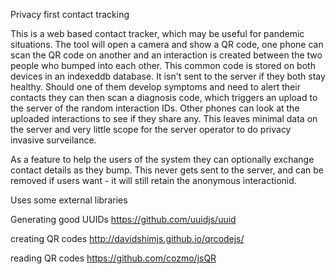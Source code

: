 Privacy first contact tracking

This is a web based contact tracker, which may be useful for pandemic situations. The tool will open a camera and show a QR code, one phone can scan the QR code on another and an interaction is created between the two people
who bumped into each other. This common code is stored on both devices in an indexeddb database. It isn't sent to the server if they both stay healthy.
Should one of them develop symptoms and need to alert their contacts they can then scan a diagnosis code, which triggers an upload to the server of the random interaction IDs. Other phones can look at the uploaded interactions
to see if they share any. This leaves minimal data on the server and very little scope for the server operator to do privacy invasive surveilance.

As a feature to help the users of the system they can optionally exchange contact details as they bump. This never gets sent to the server, and can be removed if users want - it will still retain the anonymous interactionid.



Uses some external libraries

Generating good UUIDs
https://github.com/uuidjs/uuid

creating QR codes
http://davidshimjs.github.io/qrcodejs/

reading QR codes
https://github.com/cozmo/jsQR

